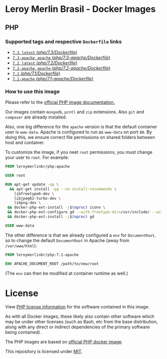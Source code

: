 # Leroy Merlin Brasil - Docker Images

## PHP
### Supported tags and respective `Dockerfile` links
-	[`7.3`, `latest` (*php/7.3/Dockerfile*)](https://github.com/leroy-merlin-br/docker-images/blob/master/php/7.3/Dockerfile)
-	[`7.3-apache`, `apache` (*php/7.3-apache/Dockerfile*)](https://github.com/leroy-merlin-br/docker-images/blob/master/php/7.3-apache/Dockerfile)
-	[`7.2`, `latest` (*php/7.2/Dockerfile*)](https://github.com/leroy-merlin-br/docker-images/blob/master/php/7.2/Dockerfile)
-	[`7.2-apache`, `apache` (*php/7.2-apache/Dockerfile*)](https://github.com/leroy-merlin-br/docker-images/blob/master/php/7.2-apache/Dockerfile)
-	[`7.1` (*php/7.1/Dockerfile*)](https://github.com/leroy-merlin-br/docker-images/blob/master/php/7.1/Dockerfile)
-	[`7.1-apache` (*php/7.1-apache/Dockerfile*)](https://github.com/leroy-merlin-br/docker-images/blob/master/php/7.1-apache/Dockerfile)

### How to use this image

Please refer to the [official PHP image documentation.](https://github.com/docker-library/docs/blob/master/php/README.md)

Our images contain `mongodb`, `pcntl` and `zip` extensions. Also `git` and `composer` are already installed.

Also, one big difference for the `apache` version is that the default container user is `www-data`.
Apache is configured to run as `www-data` on port `80`.
By doing this, we ensure correct file permissions on shared folders between host and container.

To customize the image, if you neet `root` permissions, you must change your user to `root`.
For example:

```dockerfile
FROM leroymerlinbr/php:apache

USER root

RUN apt-get update -qq \
  && apt-get install -qq --no-install-recommends \
    libfreetype6-dev \
    libjpeg62-turbo-dev \
    libpng-dev \
 && docker-php-ext-install -j$(nproc) iconv \
 && docker-php-ext-configure gd --with-freetype-dir=/usr/include/ --with-jpeg-dir=/usr/include/ \
 && docker-php-ext-install -j$(nproc) gd

USER www-data
```

The other difference is that we already configured a `env` for `DocumentRoot`,
so to change the default `DocumentRoot` in Apache (away from `/var/www/html`):

```dockerfile
FROM leroymerlinbr/php:7.1-apache

ENV APACHE_DOCUMENT_ROOT /path/to/new/root
```
(The `env` can then be modified at container runtime as well.)

# License

View [PHP license information](http://php.net/license/) for the software contained in this image.

As with all Docker images, these likely also contain other software which may be under other licenses (such as Bash, etc from the base distribution, along with any direct or indirect dependencies of the primary software being contained).

The PHP images are based on [official PHP docker image](https://hub.docker.com/_/php).

This repository is licensed under [MIT](LICENSE).
